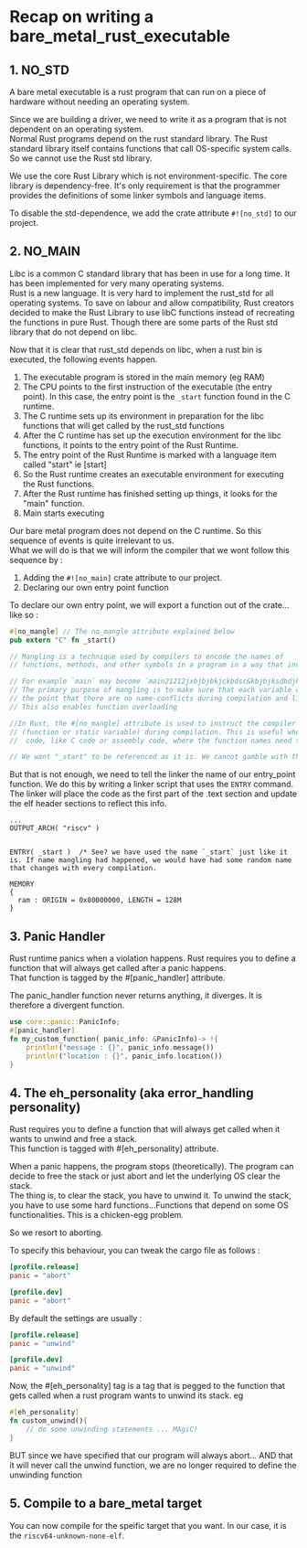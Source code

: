 # Recap on writing a bare_metal_rust_executable


## 1. NO_STD

A bare metal executable is a rust program that can run on a piece of hardware without needing an operating system.  

Since we are building a driver, we need to write it as a program that is not dependent on an operating system.  
Normal Rust programs depend on the rust standard library. The Rust standard library itself contains functions that call OS-specific system calls. So we cannot use the Rust std library.    

We use the core Rust Library which is not environment-specific. The core library is dependency-free. It's only requirement is that the programmer provides the definitions of some linker symbols and language items. 

To disable the std-dependence, we add the crate attribute `#![no_std]` to our project. 

## 2. NO_MAIN

Libc is a common C standard library that has been in use for a long time. It has been implemented for very many operating systems.  
Rust is a new language. It is very hard to implement the rust_std for all operating systems. To save on labour and allow compatibility, Rust creators decided to make the Rust Library to use libC functions instead of recreating the functions in pure Rust. Though there are some parts of the Rust std library that do not depend on libc.  

Now that it is clear that rust_std depends on libc, when a rust bin is executed, the following events happen.   
1. The executable program is stored in the main memory (eg RAM)
2. The CPU points to the first instruction of the executable (the entry point). In this case, the entry point is the `_start` function found in the C runtime.
3. The C runtime sets up its environment in preparation for the libc functions that will get called by the rust_std functions
4. After the C runtime has set up the execution environment for the libc functions, it points to the entry point of the Rust Runtime.
5. The entry point of the Rust Runtime is marked with a language item called "start" ie [start]
6. So the Rust runtime creates an executable environment for executing the Rust functions.  
7. After the Rust runtime has finished setting up things, it looks for the "main" function.
8. Main starts executing

Our bare metal program does not depend on the C runtime. So this sequence of events is quite irrelevant to us.  
What we will do is that we will inform the compiler that we wont follow this sequence by : 
1. Adding the `#![no_main]` crate attribute to our project.
2. Declaring our own entry point function

To declare our own entry point, we will export a function out of the crate... like so :
```rust
#[no_mangle] // The no_mangle attribute explained below
pub extern "C" fn _start()

// Mangling is a technique used by compilers to encode the names of 
// functions, methods, and other symbols in a program in a way that includes additional information beyond just the name itself. 

// For example `main` may become `main21212jxbjbjbkjckbdsc&kbjbjksdbdjkbf`
// The primary purpose of mangling is to make sure that each variable or function is completely unique to
// the point that there are no name-conflicts during compilation and linking.  
// This also enables function overloading 

//In Rust, the #[no_mangle] attribute is used to instruct the compiler not to mangle the name of the item ...
// (function or static variable) during compilation. This is useful when you want to interface with external
//  code, like C code or assembly code, where the function names need to remain unchanged.  

// We want "_start" to be referenced as it is. We cannot gamble with the identity such a symbol name
```

But that is not enough, we need to tell the linker the name of our entry_point function. We do this by writing a linker script that uses the `ENTRY` command.  
The linker will place the code as the first part of the .text section and update the elf header sections to reflect this info.  

```lds
...
OUTPUT_ARCH( "riscv" )


ENTRY( _start )  /* See? we have used the name `_start` just like it is. If name mangling had happened, we would have had some random name that changes with every compilation.  

MEMORY
{
  ram : ORIGIN = 0x80000000, LENGTH = 128M
}
```


## 3. Panic Handler
Rust runtime panics when a violation happens. Rust requires you to define a function that will always get called after a panic happens.  
That function is tagged by the #[panic_handler] attribute.   

The panic_handler function never returns anything, it diverges. It is therefore a divergent function.  

```rust
use core::panic::PanicInfo;
#[panic_handler]
fn my_custom_function( panic_info: &PanicInfo)-> !{
    println!("message : {}", panic_info.message())
    println!("location : {}", panic_info.location())
}
```

## 4. The eh_personality  (aka error_handling personality)

Rust requires you to define a function that will always get called when it wants to unwind and free a stack.    
This function is tagged with #[eh_personality] attribute.   

When a panic happens, the program stops (theoretically). The program can decide to free the stack or just abort and let the underlying OS clear the stack.      
The thing is, to clear the stack, you have to unwind it. To unwind the stack, you have to use some hard functions...Functions that depend on some OS functionalities. This is a chicken-egg problem.  

So we resort to aborting.   

To specify this behaviour, you can tweak the cargo file as follows : 
```toml
[profile.release]
panic = "abort"

[profile.dev]
panic = "abort"
```

By default the settings are usually :
```toml
[profile.release]
panic = "unwind"

[profile.dev]
panic = "unwind"
```

Now, the #[eh_personality] tag is a tag that is pegged to the function that gets called when a rust program wants to unwind its stack. eg
```rust
#[eh_personality]
fn custom_unwind(){
    // do some unwinding statements ... MAgiC!
}
```

BUT since we have specified that our program will always abort... AND that it will never call the unwind function, we are no longer required to define the unwinding function



## 5. Compile to a bare_metal target
You can now compile for the speific target that you want. In our case, it is the `riscv64-unknown-none-elf`.   